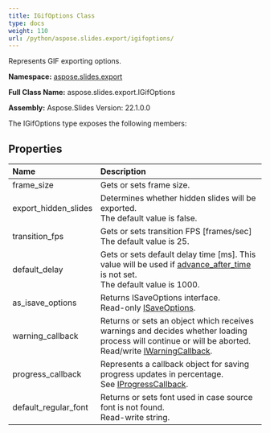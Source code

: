 ```yaml
---
title: IGifOptions Class
type: docs
weight: 110
url: /python/aspose.slides.export/igifoptions/
---
```


Represents GIF exporting options.

**Namespace:** [aspose.slides.export](/python/aspose.slides.export/)

**Full Class Name:** aspose.slides.export.IGifOptions

**Assembly:**  Aspose.Slides Version: 22.1.0.0

The IGifOptions type exposes the following members:
## **Properties**
|**Name**|**Description**|
| :- | :- |
|frame_size|Gets or sets frame size.|
|export_hidden_slides|Determines whether hidden slides will be exported.<br/>            The default value is false.|
|transition_fps|Gets or sets transition FPS [frames/sec]<br/>            The default value is 25.|
|default_delay|Gets or sets default delay time [ms]. This value will be used if [advance_after_time](/python/aspose.slides/islideshowtransition/) is not set.<br/>            The default value is 1000.|
|as_isave_options|Returns ISaveOptions interface.<br/>            Read-only [ISaveOptions](/python/aspose.slides.export/isaveoptions/).|
|warning_callback|Returns or sets an object which receives warnings and decides whether loading process will continue or will be aborted.<br/>            Read/write [IWarningCallback](/python/aspose.slides.warnings/iwarningcallback/).|
|progress_callback|Represents a callback object for saving progress updates in percentage. <br/>            See [IProgressCallback](/python/aspose.slides/iprogresscallback/).|
|default_regular_font|Returns or sets font used in case source font is not found.<br/>            Read-write string.|
